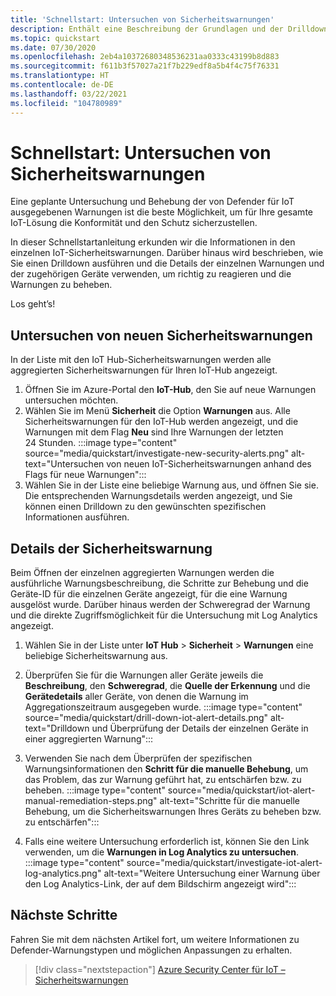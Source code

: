 ```yaml
---
title: 'Schnellstart: Untersuchen von Sicherheitswarnungen'
description: Enthält eine Beschreibung der Grundlagen und der Drilldown- und Untersuchungsvorgänge bei Sicherheitswarnungen in Defender für IoT auf Ihren IoT-Geräten.
ms.topic: quickstart
ms.date: 07/30/2020
ms.openlocfilehash: 2eb4a10372680348536231aa0333c43199b8d883
ms.sourcegitcommit: f611b3f57027a21f7b229edf8a5b4f4c75f76331
ms.translationtype: HT
ms.contentlocale: de-DE
ms.lasthandoff: 03/22/2021
ms.locfileid: "104780989"
---
```

# <a name="quickstart-investigate-security-alerts"></a>Schnellstart: Untersuchen von Sicherheitswarnungen

Eine geplante Untersuchung und Behebung der von Defender für IoT ausgegebenen Warnungen ist die beste Möglichkeit, um für Ihre gesamte IoT-Lösung die Konformität und den Schutz sicherzustellen.

In dieser Schnellstartanleitung erkunden wir die Informationen in den einzelnen IoT-Sicherheitswarnungen. Darüber hinaus wird beschrieben, wie Sie einen Drilldown ausführen und die Details der einzelnen Warnungen und der zugehörigen Geräte verwenden, um richtig zu reagieren und die Warnungen zu beheben. 

Los geht’s! 


## <a name="investigate-new-security-alerts"></a>Untersuchen von neuen Sicherheitswarnungen

In der Liste mit den IoT Hub-Sicherheitswarnungen werden alle aggregierten Sicherheitswarnungen für Ihren IoT-Hub angezeigt. 

1. Öffnen Sie im Azure-Portal den **IoT-Hub**, den Sie auf neue Warnungen untersuchen möchten.
1. Wählen Sie im Menü **Sicherheit** die Option **Warnungen** aus. Alle Sicherheitswarnungen für den IoT-Hub werden angezeigt, und die Warnungen mit dem Flag **Neu** sind Ihre Warnungen der letzten 24 Stunden.
:::image type="content" source="media/quickstart/investigate-new-security-alerts.png" alt-text="Untersuchen von neuen IoT-Sicherheitswarnungen anhand des Flags für neue Warnungen":::
1. Wählen Sie in der Liste eine beliebige Warnung aus, und öffnen Sie sie. Die entsprechenden Warnungsdetails werden angezeigt, und Sie können einen Drilldown zu den gewünschten spezifischen Informationen ausführen. 

## <a name="security-alert-details"></a>Details der Sicherheitswarnung

Beim Öffnen der einzelnen aggregierten Warnungen werden die ausführliche Warnungsbeschreibung, die Schritte zur Behebung und die Geräte-ID für die einzelnen Geräte angezeigt, für die eine Warnung ausgelöst wurde. Darüber hinaus werden der Schweregrad der Warnung und die direkte Zugriffsmöglichkeit für die Untersuchung mit Log Analytics angezeigt. 

1. Wählen Sie in der Liste unter **IoT Hub** > **Sicherheit** > **Warnungen** eine beliebige Sicherheitswarnung aus. 
1. Überprüfen Sie für die Warnungen aller Geräte jeweils die **Beschreibung**, den **Schweregrad**, die **Quelle der Erkennung** und die **Gerätedetails** aller Geräte, von denen die Warnung im Aggregationszeitraum ausgegeben wurde.
:::image type="content" source="media/quickstart/drill-down-iot-alert-details.png" alt-text="Drilldown und Überprüfung der Details der einzelnen Geräte in einer aggregierten Warnung"::: 
1. Verwenden Sie nach dem Überprüfen der spezifischen Warnungsinformationen den **Schritt für die manuelle Behebung**, um das Problem, das zur Warnung geführt hat, zu entschärfen bzw. zu beheben. 
:::image type="content" source="media/quickstart/iot-alert-manual-remediation-steps.png" alt-text="Schritte für die manuelle Behebung, um die Sicherheitswarnungen Ihres Geräts zu beheben bzw. zu entschärfen":::

1. Falls eine weitere Untersuchung erforderlich ist, können Sie den Link verwenden, um die **Warnungen in Log Analytics zu untersuchen**. 
:::image type="content" source="media/quickstart/investigate-iot-alert-log-analytics.png" alt-text="Weitere Untersuchung einer Warnung über den Log Analytics-Link, der auf dem Bildschirm angezeigt wird":::

## <a name="next-steps"></a>Nächste Schritte

Fahren Sie mit dem nächsten Artikel fort, um weitere Informationen zu Defender-Warnungstypen und möglichen Anpassungen zu erhalten.

> [!div class="nextstepaction"]
> [Azure Security Center für IoT – Sicherheitswarnungen](concept-security-alerts.md)
